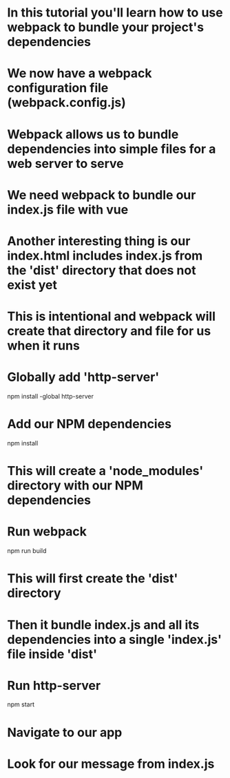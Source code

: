 # In this tutorial you'll learn how to use webpack to bundle your project's dependencies

# We now have a webpack configuration file (webpack.config.js)

# Webpack allows us to bundle dependencies into simple files for a web server to serve

# We need webpack to bundle our index.js file with vue

# Another interesting thing is our index.html includes index.js from the 'dist' directory that does not exist yet

# This is intentional and webpack will create that directory and file for us when it runs

# Globally add 'http-server'
npm install -global http-server

# Add our NPM dependencies
npm install

# This will create a 'node_modules' directory with our NPM dependencies

# Run webpack
npm run build

# This will first create the 'dist' directory

# Then it bundle index.js and all its dependencies into a single 'index.js' file inside 'dist'

# Run http-server
npm start

# Navigate to our app

# Look for our message from index.js
